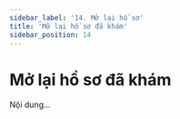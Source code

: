 ```yaml
---
sidebar_label: '14. Mở lại hồ sơ'
title: 'Mở lại hồ sơ đã khám'
sidebar_position: 14
---
```

# Mở lại hồ sơ đã khám
Nội dung...